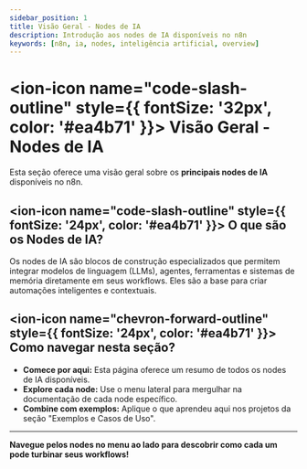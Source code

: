 ```yaml
---
sidebar_position: 1
title: Visão Geral - Nodes de IA
description: Introdução aos nodes de IA disponíveis no n8n
keywords: [n8n, ia, nodes, inteligência artificial, overview]
---
```


# <ion-icon name="code-slash-outline" style={{ fontSize: '32px', color: '#ea4b71' }}></ion-icon> Visão Geral - Nodes de IA

Esta seção oferece uma visão geral sobre os **principais nodes de IA** disponíveis no n8n.

## <ion-icon name="code-slash-outline" style={{ fontSize: '24px', color: '#ea4b71' }}></ion-icon> O que são os Nodes de IA?

Os nodes de IA são blocos de construção especializados que permitem integrar modelos de linguagem (LLMs), agentes, ferramentas e sistemas de memória diretamente em seus workflows. Eles são a base para criar automações inteligentes e contextuais.

## <ion-icon name="chevron-forward-outline" style={{ fontSize: '24px', color: '#ea4b71' }}></ion-icon> Como navegar nesta seção?

- **Comece por aqui:** Esta página oferece um resumo de todos os nodes de IA disponíveis.
- **Explore cada node:** Use o menu lateral para mergulhar na documentação de cada node específico.
- **Combine com exemplos:** Aplique o que aprendeu aqui nos projetos da seção "Exemplos e Casos de Uso".

---

**Navegue pelos nodes no menu ao lado para descobrir como cada um pode turbinar seus workflows!** 
